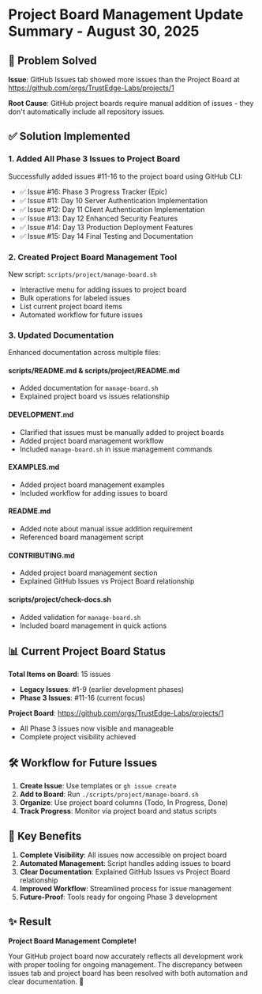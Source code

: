 <!--
Copyright (c) 2025 John Turner
MPL-2.0: https://mozilla.org/MPL/2.0/
Project: trustedge — Privacy and trust at the edge.
GitHub: https://github.com/TrustEdge-Labs/trustedge
-->

# Project Board Management Update Summary - August 30, 2025

## 🎯 Problem Solved

**Issue**: GitHub Issues tab showed more issues than the Project Board at https://github.com/orgs/TrustEdge-Labs/projects/1

**Root Cause**: GitHub project boards require manual addition of issues - they don't automatically include all repository issues.

## ✅ Solution Implemented

### 1. **Added All Phase 3 Issues to Project Board**
Successfully added issues #11-16 to the project board using GitHub CLI:
- ✅ Issue #16: Phase 3 Progress Tracker (Epic)
- ✅ Issue #11: Day 10 Server Authentication Implementation  
- ✅ Issue #12: Day 11 Client Authentication Implementation
- ✅ Issue #13: Day 12 Enhanced Security Features
- ✅ Issue #14: Day 13 Production Deployment Features
- ✅ Issue #15: Day 14 Final Testing and Documentation

### 2. **Created Project Board Management Tool**
New script: `scripts/project/manage-board.sh`
- Interactive menu for adding issues to project board
- Bulk operations for labeled issues
- List current project board items
- Automated workflow for future issues

### 3. **Updated Documentation**
Enhanced documentation across multiple files:

#### **scripts/README.md** & **scripts/project/README.md**
- Added documentation for `manage-board.sh`
- Explained project board vs issues relationship

#### **DEVELOPMENT.md**
- Clarified that issues must be manually added to project boards
- Added project board management workflow
- Included `manage-board.sh` in issue management commands

#### **EXAMPLES.md**
- Added project board management examples
- Included workflow for adding issues to board

#### **README.md**
- Added note about manual issue addition requirement
- Referenced board management script

#### **CONTRIBUTING.md**
- Added project board management section
- Explained GitHub Issues vs Project Board relationship

#### **scripts/project/check-docs.sh**
- Added validation for `manage-board.sh`
- Included board management in quick actions

## 📊 Current Project Board Status

**Total Items on Board**: 15 issues
- **Legacy Issues**: #1-9 (earlier development phases)
- **Phase 3 Issues**: #11-16 (current focus)

**Project Board**: https://github.com/orgs/TrustEdge-Labs/projects/1
- All Phase 3 issues now visible and manageable
- Complete project visibility achieved

## 🛠️ Workflow for Future Issues

1. **Create Issue**: Use templates or `gh issue create`
2. **Add to Board**: Run `./scripts/project/manage-board.sh`
3. **Organize**: Use project board columns (Todo, In Progress, Done)
4. **Track Progress**: Monitor via project board and status scripts

## 🎯 Key Benefits

1. **Complete Visibility**: All issues now accessible on project board
2. **Automated Management**: Script handles adding issues to board
3. **Clear Documentation**: Explained GitHub Issues vs Project Board relationship
4. **Improved Workflow**: Streamlined process for issue management
5. **Future-Proof**: Tools ready for ongoing Phase 3 development

## ✨ Result

**Project Board Management Complete!** 

Your GitHub project board now accurately reflects all development work with proper tooling for ongoing management. The discrepancy between issues tab and project board has been resolved with both automation and clear documentation. 🚀
